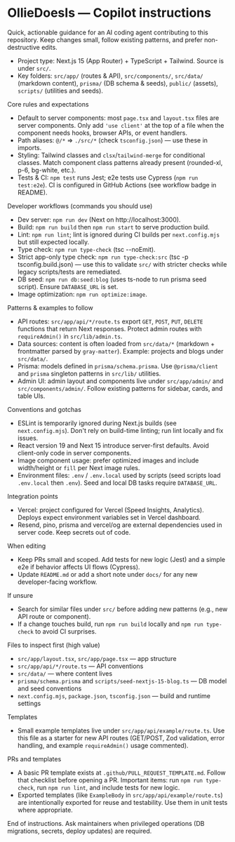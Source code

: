 <!-- .github/copilot-instructions.md - guidance for AI coding agents working on olliedoesis -->

# OllieDoesIs — Copilot instructions

Quick, actionable guidance for an AI coding agent contributing to this repository. Keep changes small, follow existing patterns, and prefer non-destructive edits.

- Project type: Next.js 15 (App Router) + TypeScript + Tailwind. Source is under `src/`.
- Key folders: `src/app/` (routes & API), `src/components/`, `src/data/` (markdown content), `prisma/` (DB schema & seeds), `public/` (assets), `scripts/` (utilities and seeds).

Core rules and expectations

- Default to server components: most `page.tsx` and `layout.tsx` files are server components. Only add `'use client'` at the top of a file when the component needs hooks, browser APIs, or event handlers.
- Path aliases: `@/*` => `./src/*` (check `tsconfig.json`) — use these in imports.
- Styling: Tailwind classes and `clsx`/`tailwind-merge` for conditional classes. Match component class patterns already present (rounded-xl, p-6, bg-white, etc.).
- Tests & CI: `npm test` runs Jest; e2e tests use Cypress (`npm run test:e2e`). CI is configured in GitHub Actions (see workflow badge in README).

Developer workflows (commands you should use)

- Dev server: `npm run dev` (Next on http://localhost:3000).
- Build: `npm run build` then `npm run start` to serve production build.
- Lint: `npm run lint`; lint is ignored during CI builds per `next.config.mjs` but still expected locally.
- Type check: `npm run type-check` (tsc --noEmit).
- Strict app-only type check: `npm run type-check:src` (tsc -p tsconfig.build.json) — use this to validate `src/` with stricter checks while legacy scripts/tests are remediated.
- DB seed: `npm run db:seed:blog` (uses ts-node to run prisma seed script). Ensure `DATABASE_URL` is set.
- Image optimization: `npm run optimize:image`.

Patterns & examples to follow

- API routes: `src/app/api/*/route.ts` export `GET`, `POST`, `PUT`, `DELETE` functions that return Next responses. Protect admin routes with `requireAdmin()` in `src/lib/admin.ts`.
- Data sources: content is often loaded from `src/data/*` (markdown + frontmatter parsed by `gray-matter`). Example: projects and blogs under `src/data/`.
- Prisma: models defined in `prisma/schema.prisma`. Use `@prisma/client` and `prisma` singleton patterns in `src/lib/` utilities.
- Admin UI: admin layout and components live under `src/app/admin/` and `src/components/admin/`. Follow existing patterns for sidebar, cards, and table UIs.

Conventions and gotchas

- ESLint is temporarily ignored during Next.js builds (see `next.config.mjs`). Don't rely on build-time linting; run lint locally and fix issues.
- React version 19 and Next 15 introduce server-first defaults. Avoid client-only code in server components.
- Image component usage: prefer optimized images and include width/height or `fill` per Next image rules.
- Environment files: `.env` / `.env.local` used by scripts (seed scripts load `.env.local` then `.env`). Seed and local DB tasks require `DATABASE_URL`.

Integration points

- Vercel: project configured for Vercel (Speed Insights, Analytics). Deploys expect environment variables set in Vercel dashboard.
- Resend, pino, prisma and vercel/og are external dependencies used in server code. Keep secrets out of code.

When editing

- Keep PRs small and scoped. Add tests for new logic (Jest) and a simple e2e if behavior affects UI flows (Cypress).
- Update `README.md` or add a short note under `docs/` for any new developer-facing workflow.

If unsure

- Search for similar files under `src/` before adding new patterns (e.g., new API route or component).
- If a change touches build, run `npm run build` locally and `npm run type-check` to avoid CI surprises.

Files to inspect first (high value)

- `src/app/layout.tsx`, `src/app/page.tsx` — app structure
- `src/app/api/*/route.ts` — API conventions
- `src/data/` — where content lives
- `prisma/schema.prisma` and `scripts/seed-nextjs-15-blog.ts` — DB model and seed conventions
- `next.config.mjs`, `package.json`, `tsconfig.json` — build and runtime settings

Templates

- Small example templates live under `src/app/api/example/route.ts`. Use this file as a starter for new API routes (GET/POST, Zod validation, error handling, and example `requireAdmin()` usage commented).

PRs and templates

- A basic PR template exists at `.github/PULL_REQUEST_TEMPLATE.md`. Follow that checklist before opening a PR. Important items: run `npm run type-check`, run `npm run lint`, and include tests for new logic.
- Exported templates (like `ExampleBody` in `src/app/api/example/route.ts`) are intentionally exported for reuse and testability. Use them in unit tests where appropriate.

End of instructions. Ask maintainers when privileged operations (DB migrations, secrets, deploy updates) are required.
